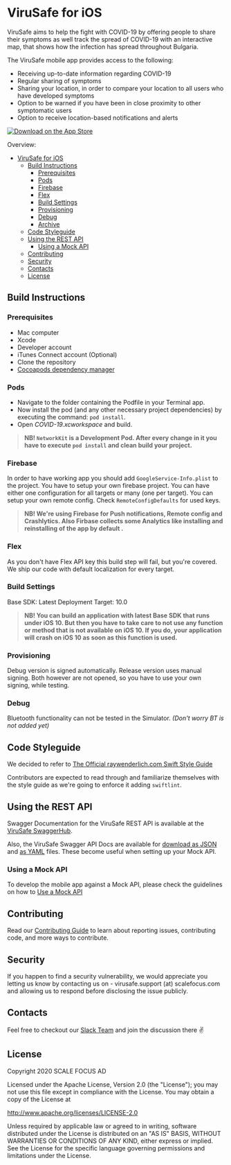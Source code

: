 #  ViruSafe for iOS

ViruSafe aims to help the fight with COVID-19 by offering people to share their symptoms as well track the spread of COVID-19 with an interactive map, that shows how the infection has spread throughout Bulgaria.

The ViruSafe mobile app provides access to the following:
- Receiving up-to-date information regarding COVID-19
- Regular sharing of symptoms
- Sharing your location, in order to compare your location to all users who have developed symptoms
- Option to be warned if you have been in close proximity to other symptomatic users
- Option to receive location-based notifications and alerts

<a href="https://apps.apple.com/bg/app/virusafe/id1506362170?mt=8"><img alt='Download on the App Store' src='https://linkmaker.itunes.apple.com/en-gb/badge-lrg.svg?releaseDate=2020-04-06&kind=iossoftware&bubble=ios_apps'/></a>

Overview:
- [ViruSafe for iOS](#virusafe-for-ios)
  - [Build Instructions](#build-instructions)
    - [Prerequisites](#prerequisites)
    - [Pods](#pods)
    - [Firebase](#firebase)
    - [Flex](#flex)
    - [Build Settings](#build-settings)
    - [Provisioning](#provisioning)
    - [Debug](#debug)
    - [Archive](#archive)
  - [Code Styleguide](#code-styleguide)
  - [Using the REST API](#using-the-rest-api)
    - [Using a Mock API](#using-a-mock-api)
  - [Contributing](#contributing)
  - [Security](#security)
  - [Contacts](#contacts)
  - [License](#license)

##  Build Instructions

### Prerequisites

- Mac computer
- Xcode
- Developer account
- iTunes Connect account (Optional)
- Clone the repository
- [Cocoapods dependency manager](https://cocoapods.org/)

### Pods

- Navigate to the folder containing the Podfile in your Terminal app.
- Now install the pod (and any other necessary project dependencies) by executing the command: `pod install`.
- Open *COVID-19.xcworkspace* and build.

> **NB!  `NetworkKit`  is a Development Pod. After every change in it you have to execute `pod install` and clean build your project.**

### Firebase

In order to have working app you should add `GoogleService-Info.plist` to the project. You have to setup your own firebase project. You can have either one configuration for all targets or many (one per target). You can setup your own remote config. Check `RemoteConfigDefaults` for used keys.

> **NB! We're using Firebase for Push notifications, Remote config and Crashlytics. Also Firbase collects some Analytics like installing and reinstalling of  the app by default .**

### Flex

As you don't have Flex API key this build step will fail, but you're covered. We ship our code with default localization for every target.

### Build Settings

Base SDK:  Latest
Deployment Target:  10.0

> **NB! You can build an application with latest Base SDK that runs under iOS 10. But then you have to take care to not use any function or method that is not available on iOS 10. If you do, your application will crash on iOS 10 as soon as this function is used.**

### Provisioning

Debug version is signed automatically. Release version uses manual signing. Both however are not opened, so you have to use your own signing, while testing.

### Debug

Bluetooth functionality can not be tested in the Simulator. *(Don't worry BT is not added yet)*

## Code Styleguide

We decided to refer to [The Official raywenderlich.com Swift Style Guide](https://github.com/raywenderlich/swift-style-guide)

Contributors are expected to read through and familiarize themselves with the style guide as we're going to enforce it adding `swiftlint`.

## Using the REST API

Swagger Documentation for the ViruSafe REST API is available at the [ViruSafe SwaggerHub](https://app.swaggerhub.com/apis-docs/ViruSafe/viru-safe_backend_rest_api/1.0.0).

Also, the ViruSafe Swagger API Docs are available for [download as JSON](https://api.swaggerhub.com/apis/ViruSafe/viru-safe_backend_rest_api/1.0.0) and [as YAML](https://api.swaggerhub.com/apis/ViruSafe/viru-safe_backend_rest_api/1.0.0/swagger.yaml) files. These become useful when setting up your Mock API.

### Using a Mock API

To develop the mobile app against a Mock API, please check the guidelines on how to [Use a Mock API](Using-Mock-API.md)

## Contributing

Read our [Contributing Guide](CONTRIBUTING.md) to learn about reporting issues, contributing code, and more ways to contribute.

## Security

If you happen to find a security vulnerability, we would appreciate you letting us know by contacting us on - virusafe.support (at) scalefocus.com and allowing us to respond before disclosing the issue publicly.

## Contacts

Feel free to checkout our [Slack Team](https://join.slack.com/t/virusafe/shared_invite/zt-dthph60w-KGyk_s6rjoGa6WjR7~tCAg) and join the discussion there ✌️

## License

Copyright 2020 SCALE FOCUS AD

Licensed under the Apache License, Version 2.0 (the "License");
you may not use this file except in compliance with the License.
You may obtain a copy of the License at

http://www.apache.org/licenses/LICENSE-2.0

Unless required by applicable law or agreed to in writing, software
distributed under the License is distributed on an "AS IS" BASIS,
WITHOUT WARRANTIES OR CONDITIONS OF ANY KIND, either express or implied.
See the License for the specific language governing permissions and
limitations under the License.
